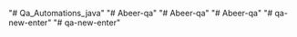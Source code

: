 "# Qa_Automations_java" 
"# Abeer-qa" 
"# Abeer-qa" 
"# Abeer-qa" 
"# qa-new-enter" 
"# qa-new-enter" 
